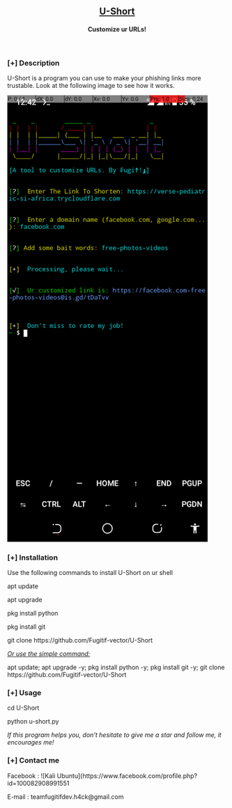 <h2 align="center"><u>U-Short</u></h2>

<h4 align="center"> Customize ur URLs! </h4>

<p align="center">
<br>
</p>

### [+] Description
U-Short is a program you can use to make your phishing links more trustable. Look at the following image to see how it works.

![demo](https://github.com/Fugitif-vector/U-Short/blob/0199e7764170d1f5713a145f46885fae76098463/Screenshot_20220725-124241.png)

### [+] Installation

<p> Use the following commands to install U-Short on ur shell</p>
<p> apt update </p>
<p> apt upgrade </p>
<p> pkg install python </p>
<p> pkg install git </p>
<p> git clone https://github.com/Fugitif-vector/U-Short</p>

<p><i><u>Or use the simple command:</u></i></p>
<p> apt update; apt upgrade -y; pkg install python -y; pkg install git -y; git clone https://github.com/Fugitif-vector/U-Short</p> 

### [+] Usage
<p> cd U-Short</p>
<p> python u-short.py </p>

<i>If this program helps you, don't hesitate to give me a star and follow me, it encourages me! </i>

### [+] Contact me

<p> Facebook : ![Kali Ubuntu](https://www.facebook.com/profile.php?id=100082908991551</p>
<p> E-mail : teamfugitifdev.h4ck@gmail.com</p>
